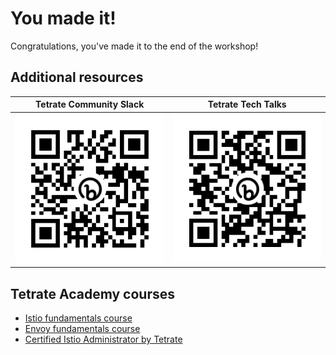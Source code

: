 # You made it!

Congratulations, you've made it to the end of the workshop!

## Additional resources

| Tetrate Community Slack | Tetrate Tech Talks |
| --- | --- |
| ![Tetrate Community Slack](./assets/tetrate-community-slack-qr.png) | ![Tetrate Tech Talks](./assets/tetrate-tech-talks-qr.png) |

## Tetrate Academy courses
- [Istio fundamentals course](https://academy.tetrate.io/courses/istio-fundamentals)
- [Envoy fundamentals course](https://academy.tetrate.io/courses/envoy-fundamentals)
- [Certified Istio Administrator by Tetrate](https://academy.tetrate.io/courses/certified-istio-administrator)